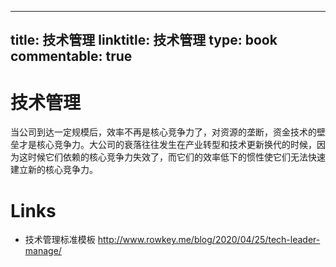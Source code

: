 
---
title: 技术管理
linktitle: 技术管理
type: book
commentable: true
---

# 技术管理

当公司到达一定规模后，效率不再是核心竞争力了，对资源的垄断，资金技术的壁垒才是核心竞争力。大公司的衰落往往发生在产业转型和技术更新换代的时候，因为这时候它们依赖的核心竞争力失效了，而它们的效率低下的惯性使它们无法快速建立新的核心竞争力。

# Links

- 技术管理标准模板 http://www.rowkey.me/blog/2020/04/25/tech-leader-manage/
    